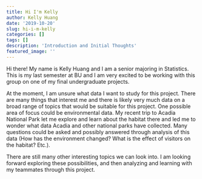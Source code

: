 ```yaml
---
title: Hi I'm Kelly
author: Kelly Huang
date: '2019-10-20'
slug: hi-i-m-kelly
categories: []
tags: []
description: 'Introduction and Initial Thoughts'
featured_image: ''
---
```


Hi there! My name is Kelly Huang and I am a senior majoring in Statistics. This is my last semester at BU and I am very excited to be working with this group on one of my final undergraduate projects. 

At the moment, I am unsure what data I want to study for this project. There are many things that interest me and there is likely very much data on a broad range of topics that would be suitable for this project. One possible area of focus could be environmental data. My recent trip to Acadia National Park let me explore and learn about the habitat there and led me to wonder what data Acadia and other national parks have collected. Many questions could be asked and possibly answered through analysis of this data (How has the environment changed? What is the effect of visitors on the habitat? Etc.). 

There are still many other interesting topics we can look into. I am looking forward exploring these possibilities, and then analyzing and learning with my teammates through this project. 

